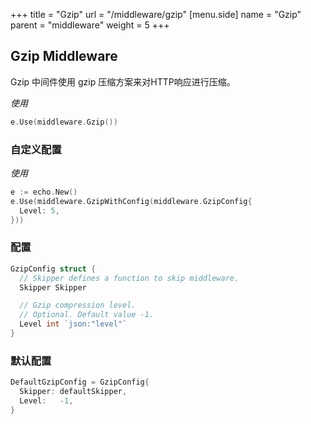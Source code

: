 +++
title = "Gzip"
url = "/middleware/gzip"
[menu.side]
  name = "Gzip"
  parent = "middleware"
  weight = 5
+++

## Gzip Middleware

Gzip 中间件使用 gzip 压缩方案来对HTTP响应进行压缩。 

*使用*

```go
e.Use(middleware.Gzip())
```

### 自定义配置

*使用*

```go
e := echo.New()
e.Use(middleware.GzipWithConfig(middleware.GzipConfig{
  Level: 5,
}))
```

### 配置

```go
GzipConfig struct {
  // Skipper defines a function to skip middleware.
  Skipper Skipper

  // Gzip compression level.
  // Optional. Default value -1.
  Level int `json:"level"`
}
```

### 默认配置

```go
DefaultGzipConfig = GzipConfig{
  Skipper: defaultSkipper,
  Level:   -1,
}
```
